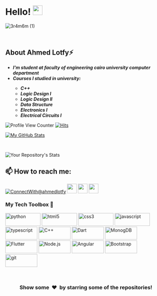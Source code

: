 
# Hello! <img src="https://raw.githubusercontent.com/MartinHeinz/MartinHeinz/master/wave.gif" width="30px">
<!-- instructions By Ahmed Lotfy
put your cover here -->
![3r4m6m (1)](https://user-images.githubusercontent.com/76037906/134744798-6e2285da-91be-4766-9330-c234729754b2.jpg)





<br>

<h2>About Ahmed Lotfy⚡</h2>
<ul>
 <li><strong><em>I'm student at faculty of engineering cairo university computer department</em></strong></li>
 <li><strong><em>Courses I studied in university: <ul>
  <li>C++</li>
    <li>Logic Design I</li>
  <li>Logic Design II</li>
  <li>Data Structure</li>
  <li>Electronics I</li>
  <li>Electrical Circuits I</li>
  </ul></em></strong></li>

</ul>
<!-- your profile view counter here -->

![Profile View Counter](https://komarev.com/ghpvc/?username=AhmedLotfy02)
[![Hits](https://hits.seeyoufarm.com/api/count/incr/badge.svg?url=https%3A%2F%2Fgithub.com%2FAhmedLotfy02%2Fhit-counter&count_bg=%2379C83D&title_bg=%23555555&icon=&icon_color=%23E7E7E7&title=hits&edge_flat=false)](https://hits.seeyoufarm.com)
  
  <!-- profile stats here just change username to yours -->

 [![My GitHub Stats](https://github-readme-stats.vercel.app/api/?username=AhmedLotfy02&count_private=true&theme=&showicons=true)]()
 
  

<br>

![Your Repository's Stats](https://github-readme-stats.vercel.app/api/top-langs/?username=AhmedLotfy02&count_private=true&theme=novatorem)



<h2>📫 How to reach me:</h2>
<!-- put your social media's account links here -->

<a href="https://mail.google.com/mail/u/?authuser=ahmadlotfygamersfield@gmail.com">![ConnectWith@ahmedlotfy](https://img.shields.io/badge/Gmail-D14836?style=for-the-badge&logo=gmail&logoColor=white)</a> 
<a href="https://twitter.com/Ahmed_Lotfy0"><img height="30" src="https://img.shields.io/badge/twitter-%231DA1F2.svg?&style=for-the-badge&logo=twitter&logoColor=white" /></a>
<a href="https://www.linkedin.com/in/ahmed-lotfy-5030a917a/"><img height="30" src="https://img.shields.io/badge/linkedin-blue.svg?&style=for-the-badge&logo=linkedin&logoColor=white" /></a>
<a href="https://www.facebook.com/ahmad.lotfy.718"><img height="30" src="https://img.shields.io/badge/Facebook-1877F2?style=for-the-badge&logo=facebook&logoColor=white" /></a>
<br>

<!-- technologies here -->
### My Tech Toolbox 🧰 

<p align="left">
<img src="https://img.shields.io/badge/Python-3776AB?style=for-the-badge&logo=python&logoColor=white" alt="python" width="110" height="40"/> 
<img src="https://img.shields.io/badge/HTML5-E34F26?style=for-the-badge&logo=html5&logoColor=white" alt="html5" width="110" height="40"/> 
<img src="https://img.shields.io/badge/CSS3-1572B6?style=for-the-badge&logo=css3&logoColor=white" alt="css3" width="110" height="40"/> 
 <img src="https://img.shields.io/badge/JavaScript-323330?style=for-the-badge&logo=javascript&logoColor=F7DF1E" alt="javascript" width="110" height="40"/> 
<img src="https://img.shields.io/badge/TypeScript-007ACC?style=for-the-badge&logo=typescript&logoColor=white" alt="typescript" width="100" height="40"/> 
<img src="https://img.shields.io/badge/C%2B%2B-00599C?style=for-the-badge&logo=c%2B%2B&logoColor=white" alt="C++" width="100" height="40"/> 
<img src="https://img.shields.io/badge/Dart-0175C2?style=for-the-badge&logo=dart&logoColor=white" alt="Dart" width="100" height="40"/> 
<img src="https://img.shields.io/badge/MongoDB-white?style=for-the-badge&logo=mongodb&logoColor=4EA94B" alt="MonogDB" width="100" height="40"/> 
 <img src="https://img.shields.io/badge/Flutter-02569B?style=for-the-badge&logo=flutter&logoColor=white" alt="Flutter" width="100" height="40"/> 
<img src="https://img.shields.io/badge/Node.js-339933?style=for-the-badge&logo=nodedotjs&logoColor=white" alt="Node.js" width="100" height="40"/> 
<img src="https://img.shields.io/badge/Angular-DD0031?style=for-the-badge&logo=angular&logoColor=white" alt="Angular" width="100" height="40"/> 
<img src="https://img.shields.io/badge/Bootstrap-563D7C?style=for-the-badge&logo=bootstrap&logoColor=white" alt="Bootstrap" width="100" height="40"/> 
<img src="https://img.shields.io/badge/Git-F05032?style=for-the-badge&logo=git&logoColor=white" alt="git" width="100" height="40"/> 





</p>
<br>
<h3 align="center">Show some &nbsp;❤️&nbsp; by starring some of the repositories!</h3>
